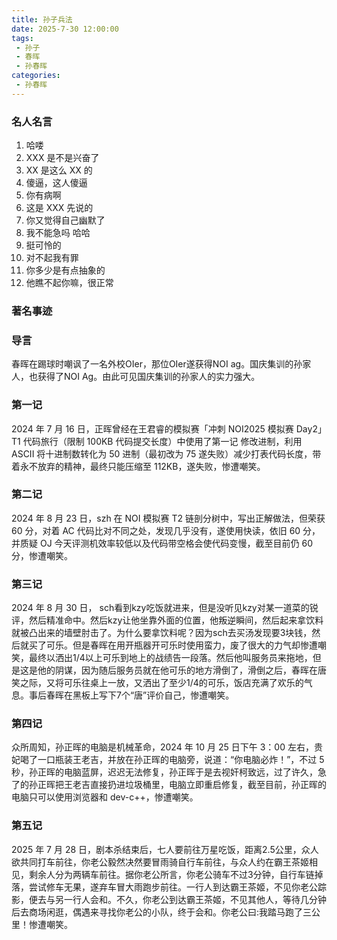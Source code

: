 ```yaml
---
title: 孙子兵法
date: 2025-7-30 12:00:00
tags:
 - 孙子
 - 春晖
 - 孙春晖
categories:
 - 孙春晖
---
```


<!-- more -->

### 名人名言
1. 哈喽
2. XXX 是不是兴奋了
3. XX 是这么 XX 的
4. 傻逼，这人傻逼
5. 你有病啊
6. 这是 XXX 先说的
7. 你又觉得自己幽默了
8. 我不能急吗 哈哈
9. 挺可怜的
10. 对不起我有罪
11. 你多少是有点抽象的
12. 他瞧不起你嘛，很正常

### 著名事迹
### 导言
春晖在踢球时嘲讽了一名外校OIer，那位OIer遂获得NOI ag。国庆集训的孙家人，也获得了NOI Ag。由此可见国庆集训的孙家人的实力强大。

### 第一记
2024 年 7 月 16 日，正晖曾经在王君睿的模拟赛「冲刺 NOI2025 模拟赛 Day2」 T1 代码旅行（限制 100KB 代码提交长度）中使用了第一记 修改进制，利用 ASCII 将十进制数转化为 50 进制（最初改为 75 遂失败）减少打表代码长度，带着永不放弃的精神，最终只能压缩至 112KB，遂失败，惨遭嘲笑。
### 第二记
2024 年 8 月 23 日，szh 在 NOI 模拟赛 T2 链剖分树中，写出正解做法，但荣获 60 分，对着 AC 代码比对不同之处，发现几乎没有，遂使用快读，依旧 60 分，并质疑 OJ 今天评测机效率较低以及代码带空格会使代码变慢，截至目前仍 60 分，惨遭嘲笑。
### 第三记
2024 年 8 月 30 日， sch看到kzy吃饭就进来，但是没听见kzy对某一道菜的锐评，然后精准命中。然后kzy让他坐靠外面的位置，他叛逆瞬间，然后起来拿饮料就被凸出来的墙壁肘击了。为什么要拿饮料呢？因为sch去买汤发现要3块钱，然后就买了可乐。但是春晖在用开瓶器开可乐时使用蛮力，废了很大的力气却惨遭嘲笑，最终以洒出1/4以上可乐到地上的战绩告一段落。然后他叫服务员来拖地，但是这是他的阴谋，因为随后服务员就在他可乐的地方滑倒了，滑倒之后，春晖在唐笑之际，又将可乐往桌上一放，又洒出了至少1/4的可乐，饭店充满了欢乐的气息。事后春晖在黑板上写下7个“唐”评价自己，惨遭嘲笑。
### 第四记
众所周知，孙正晖的电脑是机械革命，2024 年 10 月 25 日下午 3：00 左右，贵妃喝了一口瓶装王老吉，并放在孙正晖的电脑旁，说道：“你电脑必炸！”，不过 5 秒，孙正晖的电脑蓝屏，迟迟无法修复，孙正晖于是去视奸柯致远，过了许久，急了的孙正晖把王老吉直接扔进垃圾桶里，电脑立即重启修复，截至目前，孙正晖的电脑只可以使用浏览器和 dev-c++，惨遭嘲笑。
### 第五记
2025 年 7 月 28 日，剧本杀结束后，七人要前往万星吃饭，距离2.5公里，众人欲共同打车前往，你老公毅然决然要冒雨骑自行车前往，与众人约在霸王茶姬相见，剩余人分为两辆车前往。据你老公所言，你老公骑车不过3分钟，自行车链掉落，尝试修车无果，遂弃车冒大雨跑步前往。一行人到达霸王茶姬，不见你老公踪影，便去与另一行人会和。不久，你老公到达霸王茶姬，不见其他人，等待几分钟后去商场闲逛，偶遇来寻找你老公的小队，终于会和。你老公曰:我踏马跑了三公里！惨遭嘲笑。
